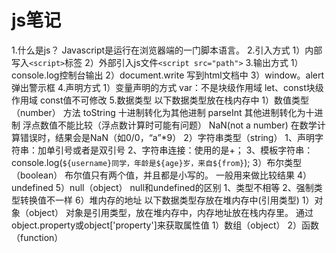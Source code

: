 # js笔记

1.什么是js？
    Javascript是运行在浏览器端的一门脚本语言。
2.引入方式
    1）内部写入`<script>`标签
    2）外部引入js文件`<script src="path">`
3.输出方式
    1）console.log控制台输出
    2）document.write 写到html文档中
    3）window。alert弹出警示框
4.声明方式
    1）变量声明的方式
        var：不是块级作用域
        let、const块级作用域
        const值不可修改
5.数据类型
    以下数据类型放在栈内存中
    1）数值类型（number）
      方法 toString  十进制转化为其他进制
           parseInt  其他进制转化为十进制
        浮点数值不能比较（浮点数计算时可能有问题）
        NaN(not a number)
            在数学计算错误时，结果会是NaN（如0/0，“a”*9）
    2）字符串类型（string）
        1、声明字符串：加单引号或者是双引号
        2、字符串连接：使用的是+；
        3、模板字符串： console.log(`${username}同学，年龄是${age}岁，来自${from}`);
    3）布尔类型（boolean）
        布尔值只有两个值，并且都是小写的。
        一般用来做比较结果
    4）undefined
    5）null（object）
        null和undefined的区别
            1、类型不相等
            2、强制类型转换值不一样
    6）堆内存的地址
    以下数据类型存放在堆内存中(引用类型)
    1）对象（object）
        对象是引用类型，放在堆内存中，内存地址放在栈内存里。
        通过object.property或object['property']来获取属性值
    1）数组（object）
    2）函数（function）
